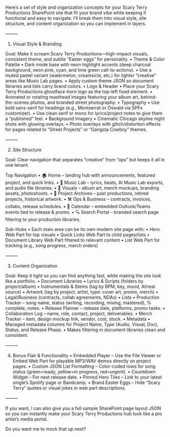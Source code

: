 Here’s a set of style and organization concepts for your Scary Terry Productions SharePoint site that fit your brand vibe while keeping it functional and easy to navigate. I’ll break them into visual style, site structure, and content organization so you can implement in layers.

⸻

1. Visual Style & Branding

Goal: Make it scream Scary Terry Productions—high-impact visuals, consistent theme, and subtle “Easter eggs” for personality.
	•	Theme & Color Palette
	•	Dark mode base with neon highlight accents (deep charcoal background, neon pink, cyan, and lime green call-to-actions).
	•	Use a muted pastel variant (watermelon, creamsicle, etc.) for lighter “creative” areas like Music Lab pages.
	•	Apply custom theme JSON so document libraries and lists carry brand colors.
	•	Logo & Header
	•	Place your Scary Terry Productions ghostface-horn logo as the top-left fixed element.
	•	Animated or rotating masthead images featuring your album art, behind-the-scenes photos, and branded street photography.
	•	Typography
	•	Use bold sans-serif for headings (e.g., Montserrat or Oswald via SPFx customizer).
	•	Use clean serif or mono for lyrics/project notes to give them a “published” feel.
	•	Background Imagery
	•	Cinematic Chicago skyline night shots with glowing overlays.
	•	Photo overlays with glitch/distortion effects for pages related to “Street Projects” or “Gangsta Cowboy” themes.

⸻

2. Site Structure

Goal: Clear navigation that separates “creative” from “ops” but keeps it all in one tenant.

Top Navigation
	•	🏠 Home – landing hub with announcements, featured project, and quick links.
	•	🎵 Music Lab – lyrics, beats, AI Music Lab exports, and audio file libraries.
	•	🎨 Visuals – album art, merch mockups, branding assets, photoshoots.
	•	📂 Project Archives – past productions, retired projects, historical artwork.
	•	🛠 Ops & Business – contracts, invoices, collabs, release schedules.
	•	📅 Calendar – embedded Outlook/Teams events tied to release & promo.
	•	🔍 Search Portal – branded search page filtering to your production libraries.

Sub-Hubs
	•	Each main area can be its own modern site page with:
	•	Hero Web Part for top visuals
	•	Quick Links Web Part to child pages/lists
	•	Document Library Web Part filtered to relevant content
	•	List Web Part for tracking (e.g., song progress, merch orders)

⸻

3. Content Organization

Goal: Keep it tight so you can find anything fast, while making the site look like a portfolio.
	•	Document Libraries
	•	Lyrics & Scripts (folders by project/album)
	•	Instrumentals & Stems (tag by BPM, key, mood, AI/real source)
	•	Artwork (tag by project, artist, type: cover art, promo, merch)
	•	Legal/Business (contracts, collab agreements, NDAs)
	•	Lists
	•	Production Tracker – song name, status (writing, recording, mixing, mastered), % complete, notes.
	•	Release Planner – release date, platforms, promo tasks.
	•	Collaboration Log – name, role, contact, project, deliverables.
	•	Merch Tracker – item, design mockup link, vendor, cost, stock.
	•	Metadata
	•	Managed metadata columns for Project Name, Type (Audio, Visual, Doc), Status, and Release Phase.
	•	Makes filtering in document libraries clean and consistent.

⸻

4. Bonus Flair & Functionality
	•	Embedded Player – Use the File Viewer or Embed Web Part for playable MP3/WAV demos directly on project pages.
	•	Custom JSON List Formatting – Color-coded rows for song status (green=ready, yellow=in progress, red=urgent).
	•	Countdown Widget – For next release date.
	•	Pinned Hero Tiles – Link to your latest single’s Spotify page or Bandcamp.
	•	Brand Easter Eggs – Hide “Scary Terry” quotes or visual jokes in web part descriptions.

⸻

If you want, I can also give you a full sample SharePoint page layout JSON so you can instantly make your Scary Terry Productions hub look like a pro artist’s media portal.

Do you want me to mock that up next?